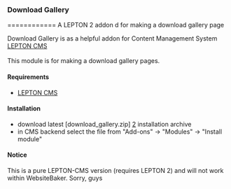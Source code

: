 ### Download Gallery
============
A LEPTON 2 addon d for making a download gallery page

Download Gallery is as a helpful addon for Content Management System [LEPTON CMS][1]<br /><br />
This module is for making a download gallery pages.

#### Requirements

* [LEPTON CMS][1]

#### Installation

* download latest [download_gallery.zip] [2] installation archive
* in CMS backend select the file from "Add-ons" -> "Modules" -> "Install module"


#### Notice

This is a pure LEPTON-CMS version (requires LEPTON 2) and will not work within WebsiteBaker.
Sorry, guys

[1]: http://lepton-cms.org "LEPTON CMS"
[2]: http://www.lepton-cms.com/lepador/modules/download_gallery.php

